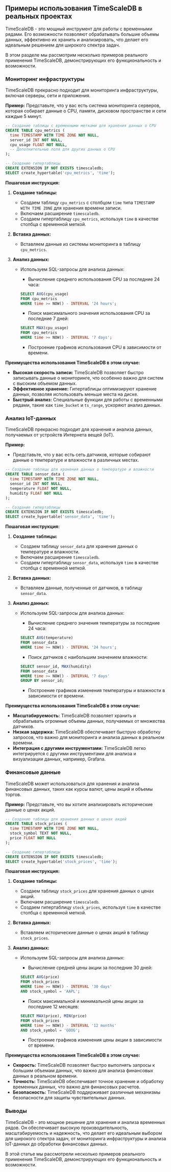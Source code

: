 ## Примеры использования TimeScaleDB в реальных проектах

TimeScaleDB - это мощный инструмент для работы с временными рядами. Его возможности позволяют обрабатывать большие объемы данных, эффективно их хранить и анализировать, что делает его идеальным решением для широкого спектра задач. 

В этом разделе мы рассмотрим несколько примеров реального применения TimeScaleDB, демонстрирующих его функциональность и возможности.

### Мониторинг инфраструктуры

TimeScaleDB прекрасно подходит для мониторинга инфраструктуры, включая серверы, сети и приложения. 

**Пример:** Представьте, что у вас есть система мониторинга серверов, которая собирает данные о CPU, памяти, дисковом пространстве и сети каждые 5 минут. 

```sql
-- Создание таблицы с временными метками для хранения данных о CPU
CREATE TABLE cpu_metrics (
  time TIMESTAMP WITH TIME ZONE NOT NULL,
  server_id INT NOT NULL,
  cpu_usage FLOAT NOT NULL,
  -- Дополнительные поля для других данных о CPU
);

-- Создание гипертаблицы
CREATE EXTENSION IF NOT EXISTS timescaledb;
SELECT create_hypertable('cpu_metrics', 'time');
```

**Пошаговая инструкция:**

1. **Создание таблицы:** 
   - Создаем таблицу `cpu_metrics` с столбцом `time` типа `TIMESTAMP WITH TIME ZONE` для хранения времени записи.
   - Включаем расширение `timescaledb`.
   - Создаем гипертаблицу `cpu_metrics`, используя `time` в качестве столбца с временной меткой.

2. **Вставка данных:**
   - Вставляем данные из системы мониторинга в таблицу `cpu_metrics`. 

3. **Анализ данных:** 
   - Используем SQL-запросы для анализа данных:
     - Вычисление среднего использования CPU за последние 24 часа:

     ```sql
     SELECT AVG(cpu_usage) 
     FROM cpu_metrics 
     WHERE time >= NOW() - INTERVAL '24 hours';
     ```

     - Поиск максимального значения использования CPU за последние 7 дней:

     ```sql
     SELECT MAX(cpu_usage) 
     FROM cpu_metrics 
     WHERE time >= NOW() - INTERVAL '7 days';
     ```

     - Построение графиков использования CPU в зависимости от времени.

**Преимущества использования TimeScaleDB в этом случае:**

- **Высокая скорость записи:** TimeScaleDB позволяет быстро записывать данные о мониторинге, что особенно важно для систем с высоким объемом данных.
- **Эффективное хранение:** Гипертаблицы оптимизируют хранение данных, позволяя использовать меньше места на диске.
- **Быстрый анализ:** Специальные функции для работы с временными рядами, такие как `time_bucket` и `ts_range`, ускоряют анализ данных.

### Анализ IoT-данных

TimeScaleDB прекрасно подходит для хранения и анализа данных, получаемых от устройств Интернета вещей (IoT).

**Пример:** 
- Представьте, что у вас есть сеть датчиков, которые собирают данные о температуре и влажности в различных местах.

```sql
-- Создание таблицы для хранения данных о температуре и влажности
CREATE TABLE sensor_data (
  time TIMESTAMP WITH TIME ZONE NOT NULL,
  sensor_id INT NOT NULL,
  temperature FLOAT NOT NULL,
  humidity FLOAT NOT NULL
);

-- Создание гипертаблицы
CREATE EXTENSION IF NOT EXISTS timescaledb;
SELECT create_hypertable('sensor_data', 'time');
```

**Пошаговая инструкция:**

1. **Создание таблицы:** 
   - Создаем таблицу `sensor_data` для хранения данных о температуре и влажности.
   - Включаем расширение `timescaledb`.
   - Создаем гипертаблицу `sensor_data`, используя `time` в качестве столбца с временной меткой.

2. **Вставка данных:**
   - Вставляем данные, полученные от датчиков, в таблицу `sensor_data`.

3. **Анализ данных:** 
   - Используем SQL-запросы для анализа данных:
     - Вычисление среднего значения температуры за последние 24 часа:

     ```sql
     SELECT AVG(temperature)
     FROM sensor_data
     WHERE time >= NOW() - INTERVAL '24 hours';
     ```

     - Поиск датчиков с наибольшим значением влажности:

     ```sql
     SELECT sensor_id, MAX(humidity)
     FROM sensor_data
     WHERE time >= NOW() - INTERVAL '7 days'
     GROUP BY sensor_id;
     ```

     - Построение графиков изменения температуры и влажности в зависимости от времени.

**Преимущества использования TimeScaleDB в этом случае:**

- **Масштабируемость:** TimeScaleDB позволяет хранить и обрабатывать огромные объемы данных, получаемых от множества датчиков.
- **Низкая задержка:** TimeScaleDB обеспечивает быструю обработку запросов, что важно для мониторинга и анализа данных в реальном времени.
- **Интеграция с другими инструментами:** TimeScaleDB легко интегрируется с другими инструментами для анализа и визуализации данных, например, Grafana.

### Финансовые данные

TimeScaleDB может использоваться для хранения и анализа финансовых данных, таких как курсы валют, цены акций и объемы торгов.

**Пример:** Представьте, что вы хотите анализировать исторические данные о ценах акций.

```sql
-- Создание таблицы для хранения данных о ценах акций
CREATE TABLE stock_prices (
  time TIMESTAMP WITH TIME ZONE NOT NULL,
  stock_symbol TEXT NOT NULL,
  price FLOAT NOT NULL
);

-- Создание гипертаблицы
CREATE EXTENSION IF NOT EXISTS timescaledb;
SELECT create_hypertable('stock_prices', 'time');
```

**Пошаговая инструкция:**

1. **Создание таблицы:** 
   - Создаем таблицу `stock_prices` для хранения данных о ценах акций.
   - Включаем расширение `timescaledb`.
   - Создаем гипертаблицу `stock_prices`, используя `time` в качестве столбца с временной меткой.

2. **Вставка данных:**
   - Вставляем исторические данные о ценах акций в таблицу `stock_prices`.

3. **Анализ данных:** 
   - Используем SQL-запросы для анализа данных:
     - Вычисление средней цены акции за последние 30 дней:

     ```sql
     SELECT AVG(price) 
     FROM stock_prices 
     WHERE time >= NOW() - INTERVAL '30 days'
     AND stock_symbol = 'AAPL'; 
     ```

     - Поиск максимальной и минимальной цены акции за последние 12 месяцев:

     ```sql
     SELECT MAX(price), MIN(price) 
     FROM stock_prices 
     WHERE time >= NOW() - INTERVAL '12 months'
     AND stock_symbol = 'GOOG';
     ```

     - Построение графиков изменения цены акции в зависимости от времени.

**Преимущества использования TimeScaleDB в этом случае:**

- **Скорость:** TimeScaleDB позволяет быстро выполнять запросы к большим объемам данных, что важно для анализа финансовых данных в реальном времени.
- **Точность:** TimeScaleDB обеспечивает точное хранение и обработку временных данных, что важно для финансовых расчетов.
- **Безопасность:** TimeScaleDB поддерживает различные механизмы безопасности для защиты чувствительных данных.

### Выводы

TimeScaleDB - это мощное решение для хранения и анализа временных рядов. Он обеспечивает высокую производительность, масштабируемость и надежность, что делает его идеальным выбором для широкого спектра задач, от мониторинга инфраструктуры и анализа IoT-данных до обработки финансовых данных. 

В этой статье мы рассмотрели несколько примеров реального применения TimeScaleDB, демонстрирующих его функциональность и возможности. 
